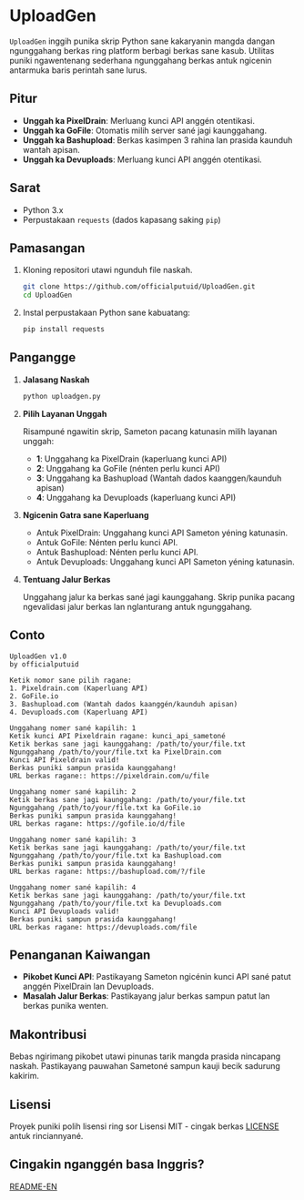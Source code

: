 # UploadGen

`UploadGen` inggih punika skrip Python sane kakaryanin mangda dangan ngunggahang berkas ring platform berbagi berkas sane kasub. Utilitas puniki ngawentenang sederhana ngunggahang berkas antuk ngicenin antarmuka baris perintah sane lurus.

## Pitur

- **Unggah ka PixelDrain**: Merluang kunci API anggén otentikasi.
- **Unggah ka GoFile**: Otomatis milih server sané jagi kaunggahang.
- **Unggah ka Bashupload**: Berkas kasimpen 3 rahina lan prasida kaunduh wantah apisan.
- **Unggah ka Devuploads**: Merluang kunci API anggén otentikasi.

## Sarat

- Python 3.x
- Perpustakaan `requests` (dados kapasang saking `pip`)

## Pamasangan

1. Kloning repositori utawi ngunduh file naskah.

   ```bash
   git clone https://github.com/officialputuid/UploadGen.git
   cd UploadGen
   ```

2. Instal perpustakaan Python sane kabuatang:

   ```bash
   pip install requests
   ```

## Pangangge

1. **Jalasang Naskah**

   ```bash
   python uploadgen.py
   ```

2. **Pilih Layanan Unggah**

   Risampuné ngawitin skrip, Sameton pacang katunasin milih layanan unggah:

   - **1**: Unggahang ka PixelDrain (kaperluang kunci API)
   - **2**: Unggahang ka GoFile (nénten perlu kunci API)
   - **3**: Unggahang ka Bashupload (Wantah dados kaanggen/kaunduh apisan)
   - **4**: Unggahang ka Devuploads (kaperluang kunci API)

3. **Ngicenin Gatra sane Kaperluang**

   - Antuk PixelDrain: Unggahang kunci API Sameton yéning katunasin.
   - Antuk GoFile: Nénten perlu kunci API.
   - Antuk Bashupload: Nénten perlu kunci API.
   - Antuk Devuploads: Unggahang kunci API Sameton yéning katunasin.

4. **Tentuang Jalur Berkas**

   Unggahang jalur ka berkas sané jagi kaunggahang. Skrip punika pacang ngevalidasi jalur berkas lan nglanturang antuk ngunggahang.

## Conto

```
UploadGen v1.0
by officialputuid

Ketik nomor sane pilih ragane:
1. Pixeldrain.com (Kaperluang API)
2. GoFile.io
3. Bashupload.com (Wantah dados kaanggén/kaunduh apisan)
4. Devuploads.com (Kaperluang API)

Unggahang nomer sané kapilih: 1
Ketik kunci API Pixeldrain ragane: kunci_api_sametoné
Ketik berkas sane jagi kaunggahang: /path/to/your/file.txt
Ngunggahang /path/to/your/file.txt ka PixelDrain.com
Kunci API Pixeldrain valid!
Berkas puniki sampun prasida kaunggahang!
URL berkas ragane:: https://pixeldrain.com/u/file

Unggahang nomer sané kapilih: 2
Ketik berkas sane jagi kaunggahang: /path/to/your/file.txt
Ngunggahang /path/to/your/file.txt ka GoFile.io
Berkas puniki sampun prasida kaunggahang!
URL berkas ragane: https://gofile.io/d/file

Unggahang nomer sané kapilih: 3
Ketik berkas sane jagi kaunggahang: /path/to/your/file.txt
Ngunggahang /path/to/your/file.txt ka Bashupload.com
Berkas puniki sampun prasida kaunggahang!
URL berkas ragane: https://bashupload.com/?/file

Unggahang nomer sané kapilih: 4
Ketik berkas sane jagi kaunggahang: /path/to/your/file.txt
Ngunggahang /path/to/your/file.txt ka Devuploads.com
Kunci API Devuploads valid!
Berkas puniki sampun prasida kaunggahang!
URL berkas ragane: https://devuploads.com/file
```

## Penanganan Kaiwangan

- **Pikobet Kunci API**: Pastikayang Sameton ngicénin kunci API sané patut anggén PixelDrain lan Devuploads.
- **Masalah Jalur Berkas**: Pastikayang jalur berkas sampun patut lan berkas punika wenten.

## Makontribusi

Bebas ngirimang pikobet utawi pinunas tarik mangda prasida nincapang naskah. Pastikayang pauwahan Sametoné sampun kauji becik sadurung kakirim.

## Lisensi

Proyek puniki polih lisensi ring sor Lisensi MIT - cingak berkas [LICENSE](LICENSE) antuk rinciannyané.

## Cingakin nganggén basa Inggris?

[README-EN](README-en.md)
